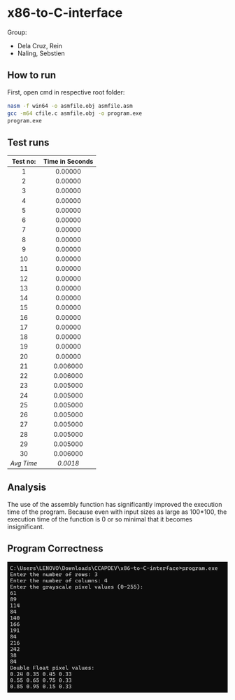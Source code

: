 # x86-to-C-interface
Group:
- Dela Cruz, Rein
- Naling, Sebstien
## How to run

First, open cmd in respective root folder:

```bash
nasm -f win64 -o asmfile.obj asmfile.asm
gcc -m64 cfile.c asmfile.obj -o program.exe
program.exe
```

## Test runs
| Test no:   | Time in Seconds |
|:----------:|:----------------:|
| 1          | 0.00000          |
| 2          | 0.00000          |
| 3          | 0.00000          |
| 4          | 0.00000          |
| 5          | 0.00000          |
| 6          | 0.00000          |
| 7          | 0.00000          |
| 8          | 0.00000          |
| 9          | 0.00000          |
| 10         | 0.00000          |
| 11         | 0.00000          |
| 12         | 0.00000          |
| 13         | 0.00000          |
| 14         | 0.00000          |
| 15         | 0.00000          |
| 16         | 0.00000        |
| 17         | 0.00000        |
| 18         | 0.00000        |
| 19         | 0.00000        |
| 20         | 0.00000         |
| 21         | 0.006000        |
| 22         | 0.006000       |
| 23         | 0.005000        |
| 24         | 0.005000        |
| 25         | 0.005000        |
| 26         | 0.005000       |
| 27         | 0.005000        |
| 28         | 0.005000        |
| 29         | 0.005000        |
| 30         | 0.006000       |
| *Avg Time* | *0.0018*      |

## Analysis
  The use of the assembly function has significantly improved the execution time of the program. Because even with input sizes as large as 100*100, the execution time of the function is 0 or so minimal that it becomes insignificant.

## Program Correctness
![alt text](image.png)
